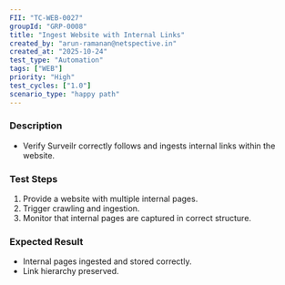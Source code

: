 ```yaml
---
FII: "TC-WEB-0027"
groupId: "GRP-0008"
title: "Ingest Website with Internal Links"
created_by: "arun-ramanan@netspective.in"
created_at: "2025-10-24"
test_type: "Automation"
tags: ["WEB"]
priority: "High"
test_cycles: ["1.0"]
scenario_type: "happy path"
---
```

### Description
- Verify Surveilr correctly follows and ingests internal links within the website.

### Test Steps
1. Provide a website with multiple internal pages.  
2. Trigger crawling and ingestion.  
3. Monitor that internal pages are captured in correct structure.

### Expected Result
- Internal pages ingested and stored correctly.  
- Link hierarchy preserved.
